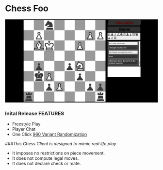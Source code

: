 # Chess Foo 

![chess foo](chess_foo.png)

### Inital Release FEATURES 
- Freestyle Play
- Player Chat
- One Click [960 Variant Randomization](http://en.wikipedia.org/wiki/Chess960)

###*This Chess Client is designed to mimic real life play*
- It imposes no restrictions on piece movement.
- It does not compute legal moves.
- It does not declare check or mate.
